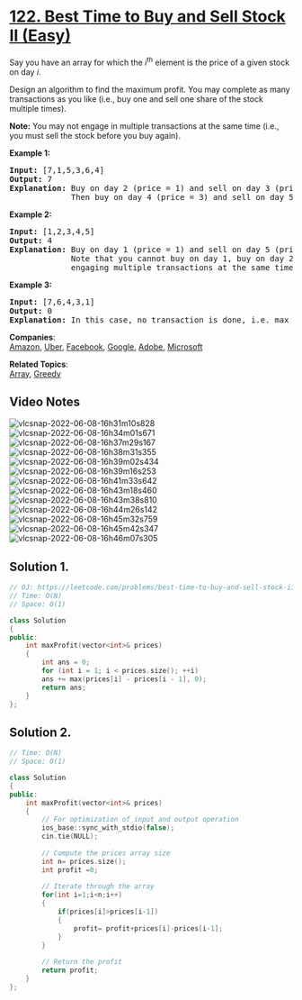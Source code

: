 # [122. Best Time to Buy and Sell Stock II (Easy)](https://leetcode.com/problems/best-time-to-buy-and-sell-stock-ii/)

<p>Say you have an array for which the <em>i</em><sup>th</sup> element is the price of a given stock on day <em>i</em>.</p>

<p>Design an algorithm to find the maximum profit. You may complete as many transactions as you like (i.e., buy one and sell one share of the stock multiple times).</p>

<p><strong>Note:</strong> You may not engage in multiple transactions at the same time (i.e., you must sell the stock before you buy again).</p>

<p><strong>Example 1:</strong></p>

<pre><strong>Input:</strong> [7,1,5,3,6,4]
<strong>Output:</strong> 7
<strong>Explanation:</strong> Buy on day 2 (price = 1) and sell on day 3 (price = 5), profit = 5-1 = 4.
&nbsp;            Then buy on day 4 (price = 3) and sell on day 5 (price = 6), profit = 6-3 = 3.
</pre>

<p><strong>Example 2:</strong></p>

<pre><strong>Input:</strong> [1,2,3,4,5]
<strong>Output:</strong> 4
<strong>Explanation:</strong> Buy on day 1 (price = 1) and sell on day 5 (price = 5), profit = 5-1 = 4.
&nbsp;            Note that you cannot buy on day 1, buy on day 2 and sell them later, as you are
&nbsp;            engaging multiple transactions at the same time. You must sell before buying again.
</pre>

<p><strong>Example 3:</strong></p>

<pre><strong>Input:</strong> [7,6,4,3,1]
<strong>Output:</strong> 0
<strong>Explanation:</strong> In this case, no transaction is done, i.e. max profit = 0.</pre>


**Companies**:  
[Amazon](https://leetcode.com/company/amazon), [Uber](https://leetcode.com/company/uber), [Facebook](https://leetcode.com/company/facebook), [Google](https://leetcode.com/company/google), [Adobe](https://leetcode.com/company/adobe), [Microsoft](https://leetcode.com/company/microsoft)

**Related Topics**:  
[Array](https://leetcode.com/tag/array/), [Greedy](https://leetcode.com/tag/greedy/)

## Video Notes

![vlcsnap-2022-06-08-16h31m10s828](https://user-images.githubusercontent.com/37560890/172604833-e0c799b4-d474-4232-b970-f75d47575ed5.png)
![vlcsnap-2022-06-08-16h34m01s671](https://user-images.githubusercontent.com/37560890/172604844-f1d9be82-36f0-4293-8dc8-8f1bad76f1fc.png)
![vlcsnap-2022-06-08-16h37m29s167](https://user-images.githubusercontent.com/37560890/172604849-105821a3-18c1-422d-90b4-12c11a495cf6.png)
![vlcsnap-2022-06-08-16h38m31s355](https://user-images.githubusercontent.com/37560890/172604854-69de74f9-0dc3-45fe-b60b-306569a90d83.png)
![vlcsnap-2022-06-08-16h39m02s434](https://user-images.githubusercontent.com/37560890/172604862-c32862ce-febb-4a72-a6d7-045ce8ef616d.png)
![vlcsnap-2022-06-08-16h39m16s253](https://user-images.githubusercontent.com/37560890/172604930-cd01b6ca-1030-4544-be58-7dd533f7536b.png)
![vlcsnap-2022-06-08-16h41m33s642](https://user-images.githubusercontent.com/37560890/172604988-3295a1fb-5cda-4f9d-9eb6-363ba695e891.png)
![vlcsnap-2022-06-08-16h43m18s460](https://user-images.githubusercontent.com/37560890/172604998-ed4f0215-efd1-467d-8183-d0f912a26c50.png)
![vlcsnap-2022-06-08-16h43m38s810](https://user-images.githubusercontent.com/37560890/172605018-a7eb32f2-a0ff-4c0b-ba12-24b2aa9d0592.png)
![vlcsnap-2022-06-08-16h44m26s142](https://user-images.githubusercontent.com/37560890/172605035-5f87fca3-a229-43d7-8cb6-703b244211f9.png)
![vlcsnap-2022-06-08-16h45m32s759](https://user-images.githubusercontent.com/37560890/172605049-1a02f1ed-3024-41e5-b889-14a65d26cad6.png)
![vlcsnap-2022-06-08-16h45m42s347](https://user-images.githubusercontent.com/37560890/172605072-dd4dfccc-a59b-4a92-8cef-ff947fe271ad.png)
![vlcsnap-2022-06-08-16h46m07s305](https://user-images.githubusercontent.com/37560890/172605085-1cde0806-7188-45ae-8521-490c274970b7.png)


## Solution 1.

```cpp
// OJ: https://leetcode.com/problems/best-time-to-buy-and-sell-stock-ii
// Time: O(N)
// Space: O(1)

class Solution 
{
public:
    int maxProfit(vector<int>& prices) 
    {
        int ans = 0;
        for (int i = 1; i < prices.size(); ++i) 
		ans += max(prices[i] - prices[i - 1], 0);
        return ans;
    }
};

```

## Solution 2.

```cpp
// Time: O(N)
// Space: O(1)

class Solution 
{
public:
    int maxProfit(vector<int>& prices) 
    {
        // For optimization of input and output operation
        ios_base::sync_with_stdio(false);
        cin.tie(NULL);
        
        // Compute the prices array size
        int n= prices.size();
        int profit =0;
        
        // Iterate through the array
        for(int i=1;i<n;i++)
        {
            if(prices[i]>prices[i-1])
            {
                profit= profit+prices[i]-prices[i-1];
            }
        }
        
        // Return the profit
        return profit;
    }
};
```
